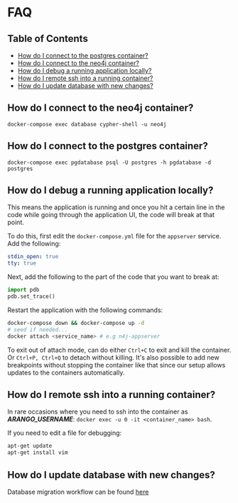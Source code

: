 # FAQ

## Table of Contents
- [How do I connect to the postgres container?](#how-do-I-connect-to-the-postgres-container)
- [How do I connect to the neo4j container?](#how-do-I-connect-to-the-neo4j-container)
- [How do I debug a running application locally?](#how-do-I-debug-a-running-application-locally)
- [How do I remote ssh into a running container?](#how-do-I-remote-ssh-into-a-running-container)
- [How do I update database with new changes?](#how-do-I-update-database-with-new-changes)

## How do I connect to the neo4j container?
```
docker-compose exec database cypher-shell -u neo4j
```

## How do I connect to the postgres container?
```
docker-compose exec pgdatabase psql -U postgres -h pgdatabase -d postgres
```

## How do I debug a running application locally?
This means the application is running and once you hit a certain line in the code
while going through the application UI, the code will break at that point.

To do this, first edit the `docker-compose.yml` file for the `appserver` service. Add the following:

```yml
stdin_open: true
tty: true
```
Next, add the following to the part of the code that you want to break at:

```python
import pdb
pdb.set_trace()
```

Restart the application with the following commands:

```bash
docker-compose down && docker-compose up -d
# seed if needed...
docker attach <service_name> # e.g n4j-appserver
```
To exit out of attach mode, can do either `Ctrl+C` to exit and kill the container. Or `Ctrl+P, Ctrl+Q` to detach without killing. It's also possible to add new breakpoints without stopping the container like that since our setup allows updates to the containers automatically.

## How do I remote ssh into a running container?
In rare occasions where you need to ssh into the container as ***ARANGO_USERNAME***: `docker exec -u 0 -it <container_name> bash`.

If you need to edit a file for debugging:

```bash
apt-get update
apt-get install vim
```

## How do I update database with new changes?
Database migration workflow can be found [here](https://github.com/SBRG/kg-prototypes/blob/master/appserver/migrations/README.md)
